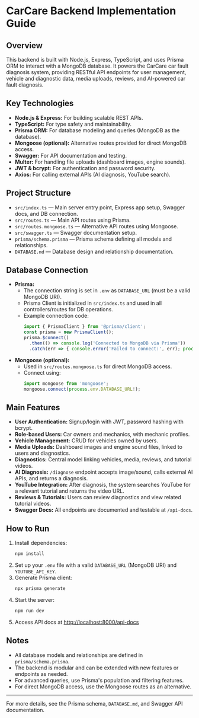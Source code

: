 # CarCare Backend Implementation Guide

## Overview
This backend is built with Node.js, Express, TypeScript, and uses Prisma ORM to interact with a MongoDB database. It powers the CarCare car fault diagnosis system, providing RESTful API endpoints for user management, vehicle and diagnostic data, media uploads, reviews, and AI-powered car fault diagnosis.

## Key Technologies
- **Node.js & Express:** For building scalable REST APIs.
- **TypeScript:** For type safety and maintainability.
- **Prisma ORM:** For database modeling and queries (MongoDB as the database).
- **Mongoose (optional):** Alternative routes provided for direct MongoDB access.
- **Swagger:** For API documentation and testing.
- **Multer:** For handling file uploads (dashboard images, engine sounds).
- **JWT & bcrypt:** For authentication and password security.
- **Axios:** For calling external APIs (AI diagnosis, YouTube search).

## Project Structure
- `src/index.ts` — Main server entry point, Express app setup, Swagger docs, and DB connection.
- `src/routes.ts` — Main API routes using Prisma.
- `src/routes.mongoose.ts` — Alternative API routes using Mongoose.
- `src/swagger.ts` — Swagger documentation setup.
- `prisma/schema.prisma` — Prisma schema defining all models and relationships.
- `DATABASE.md` — Database design and relationship documentation.

## Database Connection
- **Prisma:**
  - The connection string is set in `.env` as `DATABASE_URL` (must be a valid MongoDB URI).
  - Prisma Client is initialized in `src/index.ts` and used in all controllers/routes for DB operations.
  - Example connection code:
    ```ts
    import { PrismaClient } from '@prisma/client';
    const prisma = new PrismaClient();
    prisma.$connect()
      .then(() => console.log('Connected to MongoDB via Prisma'))
      .catch(err => { console.error('Failed to connect:', err); process.exit(1); });
    ```
- **Mongoose (optional):**
  - Used in `src/routes.mongoose.ts` for direct MongoDB access.
  - Connect using:
    ```ts
    import mongoose from 'mongoose';
    mongoose.connect(process.env.DATABASE_URL!);
    ```

## Main Features
- **User Authentication:** Signup/login with JWT, password hashing with bcrypt.
- **Role-based Users:** Car owners and mechanics, with mechanic profiles.
- **Vehicle Management:** CRUD for vehicles owned by users.
- **Media Uploads:** Dashboard images and engine sound files, linked to users and diagnostics.
- **Diagnostics:** Central model linking vehicles, media, reviews, and tutorial videos.
- **AI Diagnosis:** `/diagnose` endpoint accepts image/sound, calls external AI APIs, and returns a diagnosis.
- **YouTube Integration:** After diagnosis, the system searches YouTube for a relevant tutorial and returns the video URL.
- **Reviews & Tutorials:** Users can review diagnostics and view related tutorial videos.
- **Swagger Docs:** All endpoints are documented and testable at `/api-docs`.

## How to Run
1. Install dependencies:
   ```sh
   npm install
   ```
2. Set up your `.env` file with a valid `DATABASE_URL` (MongoDB URI) and `YOUTUBE_API_KEY`.
3. Generate Prisma client:
   ```sh
   npx prisma generate
   ```
4. Start the server:
   ```sh
   npm run dev
   ```
5. Access API docs at [http://localhost:8000/api-docs](http://localhost:8000/api-docs)

## Notes
- All database models and relationships are defined in `prisma/schema.prisma`.
- The backend is modular and can be extended with new features or endpoints as needed.
- For advanced queries, use Prisma's population and filtering features.
- For direct MongoDB access, use the Mongoose routes as an alternative.

---
For more details, see the Prisma schema, `DATABASE.md`, and Swagger API documentation.

